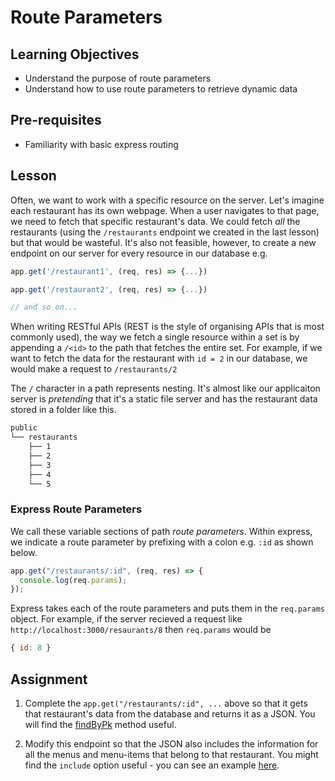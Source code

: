 # Route Parameters

## Learning Objectives

- Understand the purpose of route parameters
- Understand how to use route parameters to retrieve dynamic data

## Pre-requisites

- Familiarity with basic express routing

## Lesson

Often, we want to work with a specific resource on the server. Let's imagine each restaurant has its own webpage. When a user navigates to that page, we need to fetch that specific restaurant's data. We could fetch _all_ the restaurants (using the `/restaurants` endpoint we created in the last lesson) but that would be wasteful. It's also not feasible, however, to create a new endpoint on our server for every resource in our database e.g.

```javascript
app.get('/restaurant1', (req, res) => {...})

app.get('/restaurant2', (req, res) => {...})

// and so on...
```

When writing RESTful APIs (REST is the style of organising APIs that is most commonly used), the way we fetch a single resource within a set is by appending a `/<id>` to the path that fetches the entire set. For example, if we want to fetch the data for the restaurant with `id = 2` in our database, we would make a request to `/restaurants/2`

The `/` character in a path represents nesting. It's almost like our applicaiton server is _pretending_ that it's a static file server and has the restaurant data stored in a folder like this.

```sh
public
└── restaurants
    ├── 1
    ├── 2
    ├── 3
    ├── 4
    └── 5
```

### Express Route Parameters

We call these variable sections of path _route parameters_. Within express, we indicate a route parameter by prefixing with a colon e.g. `:id` as shown below.

```javascript
app.get("/restaurants/:id", (req, res) => {
  console.log(req.params);
});
```

Express takes each of the route parameters and puts them in the `req.params` object. For example, if the server recieved a request like `http://localhost:3000/resaurants/8` then `req.params` would be

```javascript
{ id: 8 }
```

## Assignment

1. Complete the `app.get("/restaurants/:id", ...` above so that it gets that restaurant's data from the database and returns it as a JSON. You will find the [findByPk](https://sequelize.org/master/class/lib/model.js~Model.html#static-method-findByPk) method useful.
   
2. Modify this endpoint so that the JSON also includes the information for all the menus and menu-items that belong to that restaurant. You might find the `include` option useful - you can see an example [here](https://sequelize.org/master/manual/eager-loading.html).
